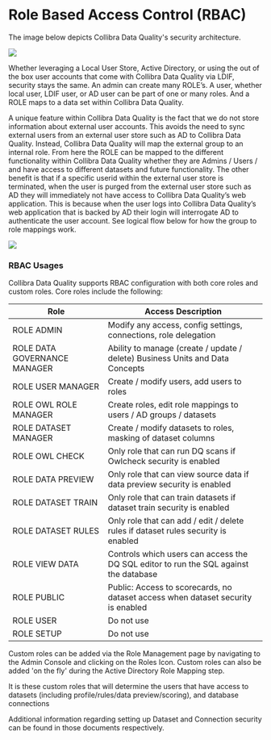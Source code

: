 # Role Based Access Control (RBAC)

The image below depicts Collibra Data Quality's security architecture.

![](https://lh3.googleusercontent.com/Fw3N1MBaOdHcOrXlOGr9sYn4RGbnakMorQjeLnEJcoihKhaJaZ-H4OtxiXo6b6B6O404EfgpXhegs6OJtUJkurjwJVwSa-haXkPAY5W7tvV0QTN3Y4Zk2qQDZkAn3WWoE2v2S\_ig)

Whether leveraging a Local User Store, Active Directory, or using the out of the box user accounts that come with Collibra Data Quality via LDIF, security stays the same. An admin can create many ROLE’s. A user, whether local user, LDIF user, or AD user can be part of one or many roles. And a ROLE maps to a data set within Collibra Data Quality.

A unique feature within Collibra Data Quality is the fact that we do not store information about external user accounts. This avoids the need to sync external users from an external user store such as AD to Collibra Data Quality. Instead, Collibra Data Quality will map the external group to an internal role. From here the ROLE can be mapped to the different functionality within Collibra Data Quality whether they are Admins / Users / and have access to different datasets and future functionality. The other benefit is that if a specific userid within the external user store is terminated, when the user is purged from the external user store such as AD they will immediately not have access to Collibra Data Quality’s web application. This is because when the user logs into Collibra Data Quality’s web application that is backed by AD their login will interrogate AD to authenticate the user account. See logical flow below for how the group to role mappings work.

![](https://lh5.googleusercontent.com/6lYry5CMj2FBQC8mvyrG\_30FvI573q3\_NMm11DHL05UC-5SgH5NRUydAm9qNa-CihLCgA\_e4\_-NEUOqJfgGQgmioIO6QXOhkH8p4s4rACl6EkV7m1tg1ICNlij077p2mBc6qgPKd)

### RBAC Usages <a href="#hrbacusages" id="hrbacusages"></a>

Collibra Data Quality supports RBAC configuration with both core roles and custom roles. Core roles include the following:

| Role                         | Access Description                                                                    |
| ---------------------------- | ------------------------------------------------------------------------------------- |
| ROLE ADMIN                   | Modify any access, config settings, connections, role delegation                      |
| ROLE DATA GOVERNANCE MANAGER | Ability to manage (create / update / delete) Business Units and Data Concepts         |
| ROLE USER MANAGER            | Create / modify users, add users to roles                                             |
| ROLE OWL ROLE MANAGER        | Create roles, edit role mappings to users / AD groups / datasets                      |
| ROLE DATASET MANAGER         | Create / modify datasets to roles, masking of dataset columns                         |
| ROLE OWL CHECK               | Only role that can run DQ scans if Owlcheck security is enabled                       |
| ROLE DATA PREVIEW            | Only role that can view source data if data preview security is enabled               |
| ROLE DATASET TRAIN           | Only role that can train datasets if dataset train security is enabled                |
| ROLE DATASET RULES           | Only role that can add / edit / delete rules if dataset rules security is enabled     |
| ROLE VIEW DATA               | Controls which users can access the DQ SQL editor to run the SQL against the database |
| ROLE PUBLIC                  | Public: Access to scorecards, no dataset access when dataset security is enabled      |
| ROLE USER                    | Do not use                                                                            |
| ROLE SETUP                   | Do not use                                                                            |

Custom roles can be added via the Role Management page by navigating to the Admin Console and clicking on the Roles Icon. Custom roles can also be added 'on the fly' during the Active Directory Role Mapping step.

It is these custom roles that will determine the users that have access to datasets (including profile/rules/data preview/scoring), and database connections

Additional information regarding setting up Dataset and Connection security can be found in those documents respectively.
